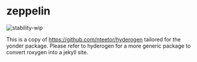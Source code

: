 # zeppelin

![stability-wip](https://img.shields.io/badge/stability-work_in_progress-blue.svg)

This is a copy of https://github.com/nteetor/hyderogen tailored for the yonder
package. Please refer to hyderogen for a more generic package to convert roxygen
into a jekyll site.

